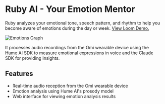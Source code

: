# Ruby AI - Your Emotion Mentor

Ruby analyzes your emotional tone, speech pattern, and rhythm to help you become aware of emotions during the day or week. 
[View Loom Demo.](https://www.loom.com/share/bf5ea169acd34948b1b6df09bdcfd66c?sid=a740d5aa-da45-4301-8a0d-363906583407)

![Emotions Graph](docs/RubyA.png)

It processes audio recordings from the Omi wearable device using the Hume AI SDK to measure emotional expressions in voice and the Claude SDK for providing insights. 

## Features

- Real-time audio reception from the Omi wearable device
- Emotion analysis using Hume AI's prosody model
- Web interface for viewing emotion analysis results
  
